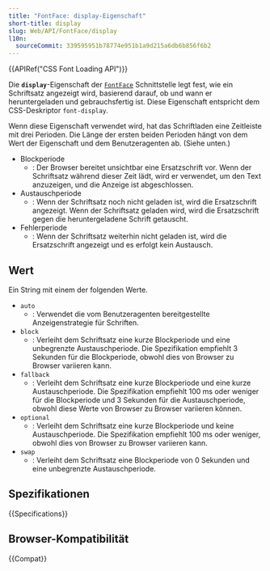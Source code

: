 ```yaml
---
title: "FontFace: display-Eigenschaft"
short-title: display
slug: Web/API/FontFace/display
l10n:
  sourceCommit: 339595951b78774e951b1a9d215a6db6b856f6b2
---
```


{{APIRef("CSS Font Loading API")}}

Die **`display`**-Eigenschaft der [`FontFace`](/de/docs/Web/API/FontFace) Schnittstelle legt fest, wie ein Schriftsatz angezeigt wird, basierend darauf, ob und wann er heruntergeladen und gebrauchsfertig ist. Diese Eigenschaft entspricht dem CSS-Deskriptor `font-display`.

Wenn diese Eigenschaft verwendet wird, hat das Schriftladen eine Zeitleiste mit drei Perioden. Die Länge der ersten beiden Perioden hängt von dem Wert der Eigenschaft und dem Benutzeragenten ab. (Siehe unten.)

- Blockperiode
  - : Der Browser bereitet unsichtbar eine Ersatzschrift vor. Wenn der Schriftsatz während dieser Zeit lädt, wird er verwendet, um den Text anzuzeigen, und die Anzeige ist abgeschlossen.
- Austauschperiode
  - : Wenn der Schriftsatz noch nicht geladen ist, wird die Ersatzschrift angezeigt. Wenn der Schriftsatz geladen wird, wird die Ersatzschrift gegen die heruntergeladene Schrift getauscht.
- Fehlerperiode
  - : Wenn der Schriftsatz weiterhin nicht geladen ist, wird die Ersatzschrift angezeigt und es erfolgt kein Austausch.

## Wert

Ein String mit einem der folgenden Werte.

- `auto`
  - : Verwendet die vom Benutzeragenten bereitgestellte Anzeigenstrategie für Schriften.
- `block`
  - : Verleiht dem Schriftsatz eine kurze Blockperiode und eine unbegrenzte Austauschperiode. Die Spezifikation empfiehlt 3 Sekunden für die Blockperiode, obwohl dies von Browser zu Browser variieren kann.
- `fallback`
  - : Verleiht dem Schriftsatz eine kurze Blockperiode und eine kurze Austauschperiode. Die Spezifikation empfiehlt 100 ms oder weniger für die Blockperiode und 3 Sekunden für die Austauschperiode, obwohl diese Werte von Browser zu Browser variieren können.
- `optional`
  - : Verleiht dem Schriftsatz eine kurze Blockperiode und keine Austauschperiode. Die Spezifikation empfiehlt 100 ms oder weniger, obwohl dies von Browser zu Browser variieren kann.
- `swap`
  - : Verleiht dem Schriftsatz eine Blockperiode von 0 Sekunden und eine unbegrenzte Austauschperiode.

## Spezifikationen

{{Specifications}}

## Browser-Kompatibilität

{{Compat}}
